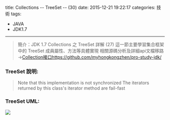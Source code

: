 title: Collections -- TreeSet -- (30)
date: 2015-12-21 19:22:17
categories: 技術
tags:
- JAVA
- JDK1.7
---
> 簡介：JDK 1.7 Collections 之 TreeSet 詳解 (27)
> 這一節主要學習集合框架中的 TreeSet 成員屬性、方法等具體實現
> 相關源碼分析及詳細api文檔移路→[Collection接口https://github.com/myhongkongzhen/pro-study-jdk/](https://github.com/myhongkongzhen/pro-study-jdk/tree/master/src/main/java/z/z/w/jdk/collections)

<!--more-->

### TreeSet 說明:
> Note that this implementation is not synchronized
> The iterators returned by this class's iterator method are fail-fast

### TreeSet UML:
<img src="/images/JDK/Collections/Collection-TreeSet.png"  />


